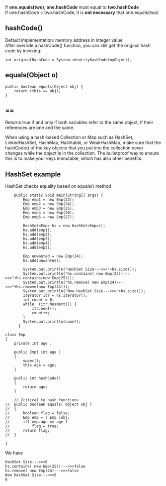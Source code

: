 If **one.equals(two)**, **one.hashCode** must equal to **two.hashCode**  
If one.hashCode = two.hashCode, it is **not necessary** that one.equals(two)



## hashCode()
Default implementation: memory address in integer value   
After override a hashCode() function, you can still get the original hash code by invoking:  
```
int originalHashCode = System.identityHashCode(myObject);
```


## equals(Object o)
```
public boolean equals(Object obj) {
    return (this == obj);
}
```


## ==
Returns true if and only if both variables refer to the same object, if their references are one and the same.


When using a hash-based Collection or Map such as HashSet, LinkedHashSet, HashMap, Hashtable, or WeakHashMap, make sure that the hashCode() of the key objects that you put into the collection never changes while the object is in the collection. The bulletproof way to ensure this is to make your keys immutable, which has also other benefits.  


## HashSet example
HashSet checks equality based on equals() method  
```
	public static void main(String[] args) {
		Emp emp1 = new Emp(23);
		Emp emp2 = new Emp(24);
		Emp emp3 = new Emp(25);
		Emp emp4 = new Emp(26);
		Emp emp5 = new Emp(27);
		
		HashSet<Emp> hs = new HashSet<Emp>();
		hs.add(emp1);
		hs.add(emp2);
		hs.add(emp3);
		hs.add(emp4);
		hs.add(emp5);
		
		Emp unwanted = new Emp(24);
		hs.add(unwanted);
		
		System.out.println("HashSet Size--->>>"+hs.size());
		System.out.println("hs.contains( new Emp(25))--->>>"+hs.contains(new Emp(25)));
		System.out.println("hs.remove( new Emp(24)--->>>"+hs.remove(new Emp(24)));
		System.out.println("Now HashSet Size--->>>"+hs.size());
		Iterator itr = hs.iterator();
		int count = 0;
		while  (itr.hasNext()) {
			itr.next();
			count++;
		}
		System.out.println(count);
      }
```
```
class Emp 
{
	private int age ;
	
	public Emp( int age )
	{
		super();
		this.age = age;
	}
	
	public int hashCode()
	{
		return age;
	}
	
	// Critical to hash functions
//	public boolean equals( Object obj )
//	{
//		boolean flag = false;
//		Emp emp = ( Emp )obj;
//		if( emp.age == age )
//			flag = true;
//		return flag;
//	}
	
}
```
We have 
```
HashSet Size--->>>6
hs.contains( new Emp(25))--->>>false
hs.remove( new Emp(24)--->>>false
Now HashSet Size--->>>6
6
```
